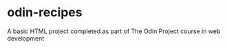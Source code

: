 # odin-recipes
A basic HTML project completed as part of The Odin Project course in web development

